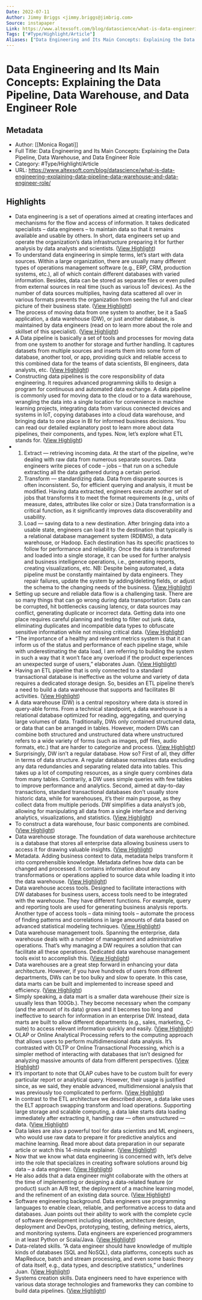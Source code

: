 ```yaml
---
Date: 2022-07-11
Author: Jimmy Briggs <jimmy.briggs@jimbrig.com>
Source: instapaper
Link: https://www.altexsoft.com/blog/datascience/what-is-data-engineering-explaining-data-pipeline-data-warehouse-and-data-engineer-role/
Tags: ["#Type/Highlight/Article"]
Aliases: ["Data Engineering and Its Main Concepts: Explaining the Data Pipeline, Data Warehouse, and Data Engineer Role", "Data Engineering and Its Main Concepts: Explaining the Data Pipeline, Data Warehouse, and Data Engineer Role"]
---
```

# Data Engineering and Its Main Concepts: Explaining the Data Pipeline, Data Warehouse, and Data Engineer Role

## Metadata
- Author: [[Monica Rogati]]
- Full Title: Data Engineering and Its Main Concepts: Explaining the Data Pipeline, Data Warehouse, and Data Engineer Role
- Category: #Type/Highlight/Article
- URL: https://www.altexsoft.com/blog/datascience/what-is-data-engineering-explaining-data-pipeline-data-warehouse-and-data-engineer-role/

## Highlights
- Data engineering is a set of operations aimed at creating interfaces and mechanisms for the flow and access of information. It takes dedicated specialists – data engineers – to maintain data so that it remains available and usable by others. In short, data engineers set up and operate the organization’s data infrastructure preparing it for further analysis by data analysts and scientists. ([View Highlight](https://instapaper.com/read/1480068265/18674468))
- To understand data engineering in simple terms, let’s start with data sources. Within a large organization, there are usually many different types of operations management software (e.g., ERP, CRM, production systems, etc.), all of which contain different databases with varied information. Besides, data can be stored as separate files or even pulled from external sources in real time (such as various IoT devices). As the number of data sources multiplies, having data scattered all over in various formats prevents the organization from seeing the full and clear picture of their business state. ([View Highlight](https://instapaper.com/read/1480068265/18674470))
- The process of moving data from one system to another, be it a SaaS application, a data warehouse (DW), or just another database, is maintained by data engineers (read on to learn more about the role and skillset of this specialist). ([View Highlight](https://instapaper.com/read/1480068265/18674472))
- A Data pipeline is basically a set of tools and processes for moving data from one system to another for storage and further handling. It captures datasets from multiple sources and inserts them into some form of database, another tool, or app, providing quick and reliable access to this combined data for the teams of data scientists, BI engineers, data analysts, etc. ([View Highlight](https://instapaper.com/read/1480068265/18674473))
- Constructing data pipelines is the core responsibility of data engineering. It requires advanced programming skills to design a program for continuous and automated data exchange. A data pipeline is commonly used for
  moving data to the cloud or to a data warehouse,
  wrangling the data into a single location for convenience in machine learning projects,
  integrating data from various connected devices and systems in IoT,
  copying databases into a cloud data warehouse, and
  bringing data to one place in BI for informed business decisions.
  You can read our detailed explanatory post to learn more about data pipelines, their components, and types. Now, let’s explore what ETL stands for. ([View Highlight](https://instapaper.com/read/1480068265/18674479))
- 1. Extract — retrieving incoming data. At the start of the pipeline, we’re dealing with raw data from numerous separate sources. Data engineers write pieces of code – jobs – that run on a schedule extracting all the data gathered during a certain period.
  2. Transform — standardizing data. Data from disparate sources is often inconsistent. So, for efficient querying and analysis, it must be modified. Having data extracted, engineers execute another set of jobs that transforms it to meet the format requirements (e.g., units of measure, dates, attributes like color or size.) Data transformation is a critical function, as it significantly improves data discoverability and usability.
  3. Load — saving data to a new destination. After bringing data into a usable state, engineers can load it to the destination that typically is a relational database management system (RDBMS), a data warehouse, or Hadoop. Each destination has its specific practices to follow for performance and reliability.
  Once the data is transformed and loaded into a single storage, it can be used for further analysis and business intelligence operations, i.e., generating reports, creating visualizations, etc.
  NB: Despite being automated, a data pipeline must be constantly maintained by data engineers. They repair failures, update the system by adding/deleting fields, or adjust the schema to the changing needs of the business. ([View Highlight](https://instapaper.com/read/1480068265/18674485))
- Setting up secure and reliable data flow is a challenging task. There are so many things that can go wrong during data transportation: Data can be corrupted, hit bottlenecks causing latency, or data sources may conflict, generating duplicate or incorrect data. Getting data into one place requires careful planning and testing to filter out junk data, eliminating duplicates and incompatible data types to obfuscate sensitive information while not missing critical data. ([View Highlight](https://instapaper.com/read/1480068265/18674495))
- “The importance of a healthy and relevant metrics system is that it can inform us of the status and performance of each pipeline stage, while with underestimating the data load, I am referring to building the system in such a way that it won’t face any overload if the product experiences an unexpected surge of users,” elaborates Juan. ([View Highlight](https://instapaper.com/read/1480068265/18674503))
- Having an ETL pipeline that is only connected to a standard transactional database is ineffective as the volume and variety of data requires a dedicated storage design. So, besides an ETL pipeline there’s a need to build a data warehouse that supports and facilitates BI activities. ([View Highlight](https://instapaper.com/read/1480068265/18674509))
- A data warehouse (DW) is a central repository where data is stored in query-able forms. From a technical standpoint, a data warehouse is a relational database optimized for reading, aggregating, and querying large volumes of data. Traditionally, DWs only contained structured data, or data that can be arranged in tables. However, modern DWs can combine both structured and unstructured data where unstructured refers to a wide variety of forms (such as images, pdf files, audio formats, etc.) that are harder to categorize and process. ([View Highlight](https://instapaper.com/read/1480068265/18674515))
- Surprisingly, DW isn’t a regular database. How so?
  First of all, they differ in terms of data structure. A regular database normalizes data excluding any data redundancies and separating related data into tables. This takes up a lot of computing resources, as a single query combines data from many tables. Contrarily, a DW uses simple queries with few tables to improve performance and analytics.
  Second, aimed at day-to-day transactions, standard transactional databases don’t usually store historic data, while for warehouses, it’s their main purpose, as they collect data from multiple periods. DW simplifies a data analyst’s job, allowing for manipulating all data from a single interface and deriving analytics, visualizations, and statistics. ([View Highlight](https://instapaper.com/read/1480068265/18674519))
- To construct a data warehouse, four basic components are combined. ([View Highlight](https://instapaper.com/read/1480068265/18674525))
- Data warehouse storage. The foundation of data warehouse architecture is a database that stores all enterprise data allowing business users to access it for drawing valuable insights. ([View Highlight](https://instapaper.com/read/1480068265/18674529))
- Metadata. Adding business context to data, metadata helps transform it into comprehensible knowledge. Metadata defines how data can be changed and processed. It contains information about any transformations or operations applied to source data while loading it into the data warehouse. ([View Highlight](https://instapaper.com/read/1480068265/18674531))
- Data warehouse access tools. Designed to facilitate interactions with DW databases for business users, access tools need to be integrated with the warehouse. They have different functions. For example, query and reporting tools are used for generating business analysis reports. Another type of access tools – data mining tools – automate the process of finding patterns and correlations in large amounts of data based on advanced statistical modeling techniques. ([View Highlight](https://instapaper.com/read/1480068265/18674536))
- Data warehouse management tools. Spanning the enterprise, data warehouse deals with a number of management and administrative operations. That’s why managing a DW requires a solution that can facilitate all these operations. Dedicated data warehouse management tools exist to accomplish this. ([View Highlight](https://instapaper.com/read/1480068265/18674538))
- Data warehouses are a great step forward in enhancing your data architecture. However, if you have hundreds of users from different departments, DWs can be too bulky and slow to operate. In this case, data marts can be built and implemented to increase speed and efficiency. ([View Highlight](https://instapaper.com/read/1480068265/18674542))
- Simply speaking, a data mart is a smaller data warehouse (their size is usually less than 100Gb.). They become necessary when the company (and the amount of its data) grows and it becomes too long and ineffective to search for information in an enterprise DW. Instead, data marts are built to allow different departments (e.g., sales, marketing, C-suite) to access relevant information quickly and easily. ([View Highlight](https://instapaper.com/read/1480068265/18674548))
- OLAP or Online Analytical Processing refers to the computing approach that allows users to perform multidimensional data analysis. It’s contrasted with OLTP or Online Transactional Processing, which is a simpler method of interacting with databases that isn’t designed for analyzing massive amounts of data from different perspectives. ([View Highlight](https://instapaper.com/read/1480068265/18674557))
- It’s important to note that OLAP cubes have to be custom built for every particular report or analytical query. However, their usage is justified since, as we said, they enable advanced, multidimensional analysis that was previously too complicated to perform. ([View Highlight](https://instapaper.com/read/1480068265/18674562))
- In contrast to the ETL architecture we described above, a data lake uses the ELT approach swapping transform and load operations. Supporting large storage and scalable computing, a data lake starts data loading immediately after extracting it, handling raw — often unstructured — data. ([View Highlight](https://instapaper.com/read/1480068265/18674570))
- Data lakes are also a powerful tool for data scientists and ML engineers, who would use raw data to prepare it for predictive analytics and machine learning. Read more about data preparation in our separate article or watch this 14-minute explainer. ([View Highlight](https://instapaper.com/read/1480068265/18674575))
- Now that we know what data engineering is concerned with, let’s delve into the role that specializes in creating software solutions around big data – a data engineer. ([View Highlight](https://instapaper.com/read/1480068265/18674582))
- He also adds that a data engineer might collaborate with the others at the time of implementing or designing a data-related feature (or product) such an A/B test, the deployment of a machine learning model, and the refinement of an existing data source. ([View Highlight](https://instapaper.com/read/1480068265/18674588))
- Software engineering background. Data engineers use programming languages to enable clean, reliable, and performative access to data and databases. Juan points out their ability to work with the complete cycle of software development including ideation, architecture design, deployment and DevOps, prototyping, testing, defining metrics, alerts, and monitoring systems. Data engineers are experienced programmers in at least Python or Scala/Java. ([View Highlight](https://instapaper.com/read/1480068265/18674592))
- Data-related skills. “A data engineer should have knowledge of multiple kinds of databases (SQL and NoSQL), data platforms, concepts such as MapReduce, batch and stream processing, and even some basic theory of data itself, e.g., data types, and descriptive statistics,” underlines Juan. ([View Highlight](https://instapaper.com/read/1480068265/18674594))
- Systems creation skills. Data engineers need to have experience with various data storage technologies and frameworks they can combine to build data pipelines. ([View Highlight](https://instapaper.com/read/1480068265/18674595))
